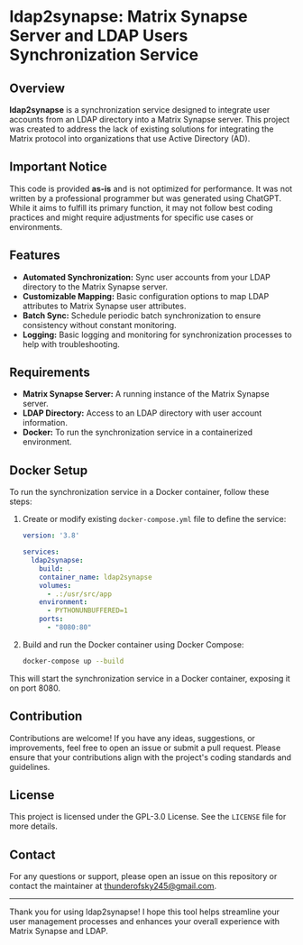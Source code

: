 # ldap2synapse: Matrix Synapse Server and LDAP Users Synchronization Service

## Overview

**ldap2synapse** is a synchronization service designed to integrate user accounts from an LDAP directory into a Matrix Synapse server. This project was created to address the lack of existing solutions for integrating the Matrix protocol into organizations that use Active Directory (AD).

## Important Notice

This code is provided **as-is** and is not optimized for performance. It was not written by a professional programmer but was generated using ChatGPT. While it aims to fulfill its primary function, it may not follow best coding practices and might require adjustments for specific use cases or environments.

## Features

- **Automated Synchronization:** Sync user accounts from your LDAP directory to the Matrix Synapse server.
- **Customizable Mapping:** Basic configuration options to map LDAP attributes to Matrix Synapse user attributes.
- **Batch Sync:** Schedule periodic batch synchronization to ensure consistency without constant monitoring.
- **Logging:** Basic logging and monitoring for synchronization processes to help with troubleshooting.

## Requirements

- **Matrix Synapse Server:** A running instance of the Matrix Synapse server.
- **LDAP Directory:** Access to an LDAP directory with user account information.
- **Docker:** To run the synchronization service in a containerized environment.

## Docker Setup

To run the synchronization service in a Docker container, follow these steps:

1. Create or modify existing `docker-compose.yml` file to define the service:
    ```yaml
    version: '3.8'

    services:
      ldap2synapse:
        build: .
        container_name: ldap2synapse
        volumes:
          - .:/usr/src/app
        environment:
          - PYTHONUNBUFFERED=1
        ports:
          - "8080:80"
    ```

2. Build and run the Docker container using Docker Compose:
    ```sh
    docker-compose up --build
    ```

This will start the synchronization service in a Docker container, exposing it on port 8080.

## Contribution

Contributions are welcome! If you have any ideas, suggestions, or improvements, feel free to open an issue or submit a pull request. Please ensure that your contributions align with the project's coding standards and guidelines.

## License

This project is licensed under the GPL-3.0 License. See the `LICENSE` file for more details.

## Contact

For any questions or support, please open an issue on this repository or contact the maintainer at thunderofsky245@gmail.com.

---

Thank you for using ldap2synapse! I hope this tool helps streamline your user management processes and enhances your overall experience with Matrix Synapse and LDAP.
